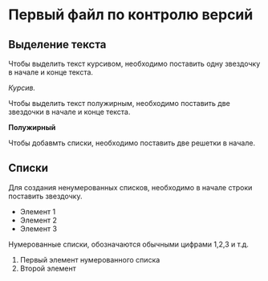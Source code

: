 # Первый файл по контролю версий



## Выделение текста

Чтобы выделить текст курсивом, необходимо поставить одну звездочку в начале и конце текста.

*Курсив.*

Чтобы выделить текст полужирным, необходимо поставить две звездочки в начале и конце текста.

**Полужирный**

Чтобы добавмть списки, необходимо поставить две решетки в начале.
## Списки 

Для создания ненумерованных списков, необходимо в начале строки поставить звездочку.
* Элемент 1
* Элемент 2
* Элемент 3

Нумерованные списки, обозначаются обычными цифрами 1,2,3 и т.д.
1. Первый элемент нумерованного списка
2. Второй элемент



